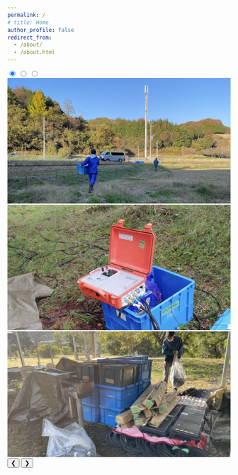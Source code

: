 ```yaml
---
permalink: /
# title: Home
author_profile: false
redirect_from: 
  - /about/
  - /about.html
---
```


<!-- Image Slider -->
<div class="image-slider">
  <input type="radio" name="slider" id="slide1" checked>
  <input type="radio" name="slider" id="slide2">
  <input type="radio" name="slider" id="slide3">
  
<div class="image-slider">
  <div class="slider-container">
    <img src="/images/journey/2023_tochigi/tochigi-1.jpg" class="slider-image" alt="Image 1">
    <img src="/images/journey/2023_tochigi/tochigi-2.jpg" class="slider-image" alt="Image 2">
    <img src="/images/journey/2023_tochigi/tochigi-3.jpg" class="slider-image" alt="Image 3">
  </div>
  <button class="prev" onclick="prevSlide()">&#10094;</button>
  <button class="next" onclick="nextSlide()">&#10095;</button>
</div>

<script>
let currentIndex = 0;

function showSlide(index) {
  const slides = document.querySelectorAll('.slider-image');
  if (index >= slides.length) currentIndex = 0;
  if (index < 0) currentIndex = slides.length - 1;
  
  slides.forEach((slide, i) => {
    slide.style.display = i === currentIndex ? 'block' : 'none';
  });
}

function nextSlide() {
  showSlide(++currentIndex);
}

function prevSlide() {
  showSlide(--currentIndex);
}

// Initialize slider
showSlide(currentIndex);
</script>
